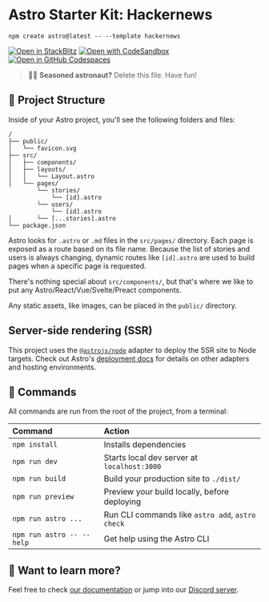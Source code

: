 # Astro Starter Kit: Hackernews

```
npm create astro@latest -- --template hackernews
```

[![Open in StackBlitz](https://developer.stackblitz.com/img/open_in_stackblitz.svg)](https://stackblitz.com/github/withastro/astro/tree/latest/examples/hackernews)
[![Open with CodeSandbox](https://assets.codesandbox.io/github/button-edit-lime.svg)](https://codesandbox.io/p/sandbox/github/withastro/astro/tree/latest/examples/hackernews)
[![Open in GitHub Codespaces](https://github.com/codespaces/badge.svg)](https://codespaces.new/withastro/astro?devcontainer_path=.devcontainer/hackernews/devcontainer.json)

> 🧑‍🚀 **Seasoned astronaut?** Delete this file. Have fun!

## 🚀 Project Structure

Inside of your Astro project, you'll see the following folders and files:

```
/
├── public/
│   └── favicon.svg
├── src/
│   ├── components/
│   ├── layouts/
│   │   └── Layout.astro
│   └── pages/
        └── stories/
            └── [id].astro
        └── users/
            └── [id].astro
│       └── [...stories].astro
└── package.json
```

Astro looks for `.astro` or `.md` files in the `src/pages/` directory. Each page is exposed as a route based on its file name. Because the list of stories and users is always changing, dynamic routes like `[id].astro` are used to build pages when a specific page is requested.

There's nothing special about `src/components/`, but that's where we like to put any Astro/React/Vue/Svelte/Preact components.

Any static assets, like images, can be placed in the `public/` directory.

## Server-side rendering (SSR)

This project uses the [`@astrojs/node`](https://docs.astro.build/en/guides/integrations-guide/node/) adapter to deploy the SSR site to Node targets. Check out Astro's [deployment docs](https://docs.astro.build/en/guides/deploy/) for details on other adapters and hosting environments.

## 🧞 Commands

All commands are run from the root of the project, from a terminal:

| Command                   | Action                                           |
| :------------------------ | :----------------------------------------------- |
| `npm install`             | Installs dependencies                            |
| `npm run dev`             | Starts local dev server at `localhost:3000`      |
| `npm run build`           | Build your production site to `./dist/`          |
| `npm run preview`         | Preview your build locally, before deploying     |
| `npm run astro ...`       | Run CLI commands like `astro add`, `astro check` |
| `npm run astro -- --help` | Get help using the Astro CLI                     |

## 👀 Want to learn more?

Feel free to check [our documentation](https://docs.astro.build) or jump into our [Discord server](https://astro.build/chat).
